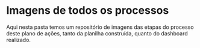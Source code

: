 <h1>Imagens de todos os processos</h1>
<p>Aqui nesta pasta temos um repositório de imagens das etapas do processo deste plano de ações, tanto da planilha construída, quanto do dashboard realizado.</p>
